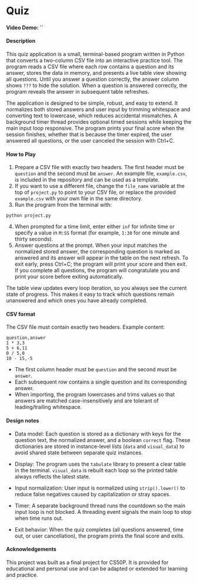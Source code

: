 # Quiz

#### Video Demo:  ``

#### Description
This quiz application is a small, terminal-based program written in Python that converts a two-column CSV file into an interactive practice tool. The program reads a CSV file where each row contains a question and its answer, stores the data in memory, and presents a live table view showing all questions. Until you answer a question correctly, the answer column shows `???` to hide the solution. When a question is answered correctly, the program reveals the answer in subsequent table refreshes.

The application is designed to be simple, robust, and easy to extend. It normalizes both stored answers and user input by trimming whitespace and converting text to lowercase, which reduces accidental mismatches. A background timer thread provides optional timed sessions while keeping the main input loop responsive. The program prints your final score when the session finishes, whether that is because the timer expired, the user answered all questions, or the user canceled the session with Ctrl+C.

#### How to Play
1. Prepare a CSV file with exactly two headers. The first header must be `question` and the second must be `answer`. An example file, `example.csv`, is included in the repository and can be used as a template.
2. If you want to use a different file, change the `file_name` variable at the top of `project.py` to point to your CSV file, or replace the provided `example.csv` with your own file in the same directory.
3. Run the program from the terminal with:

```
python project.py
```

4. When prompted for a time limit, enter either `inf` for infinite time or specify a value in `M:SS` format (for example, `1:30` for one minute and thirty seconds).
5. Answer questions at the prompt. When your input matches the normalized stored answer, the corresponding question is marked as answered and its answer will appear in the table on the next refresh. To exit early, press Ctrl+C; the program will print your score and then exit. If you complete all questions, the program will congratulate you and print your score before exiting automatically.

The table view updates every loop iteration, so you always see the current state of progress. This makes it easy to track which questions remain unanswered and which ones you have already completed.

#### CSV format
The CSV file must contain exactly two headers. Example content:

```
question,answer
1 * 3,3
5 + 6,11
0 / 5,0
10 - 15,-5
```

- The first column header must be `question` and the second must be `answer`.
- Each subsequent row contains a single question and its corresponding answer.
- When importing, the program lowercases and trims values so that answers are matched case-insensitively and are tolerant of leading/trailing whitespace.


#### Design notes
- Data model: Each question is stored as a dictionary with keys for the question text, the normalized answer, and a boolean `correct` flag. These dictionaries are stored in instance-level lists (`data` and `visual_data`) to avoid shared state between separate quiz instances.

- Display: The program uses the `tabulate` library to present a clear table in the terminal. `visual_data` is rebuilt each loop so the printed table always reflects the latest state.

- Input normalization: User input is normalized using `strip().lower()` to reduce false negatives caused by capitalization or stray spaces.

- Timer: A separate background thread runs the countdown so the main input loop is not blocked. A threading event signals the main loop to stop when time runs out.

- Exit behavior: When the quiz completes (all questions answered, time out, or user cancellation), the program prints the final score and exits.

#### Acknowledgements
This project was built as a final project for CS50P. It is provided for educational and personal use and can be adapted or extended for learning and practice.
